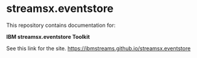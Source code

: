 # streamsx.eventstore

This repository contains documentation for:


**IBM streamsx.eventstore Toolkit**

See this link for the site. https://ibmstreams.github.io/streamsx.eventstore
